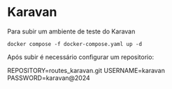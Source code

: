 # Karavan

Para subir um ambiente de teste do Karavan

```
docker compose -f docker-compose.yaml up -d
```

Após subir é necessário configurar um repositorio:

REPOSITORY=routes_karavan.git
USERNAME=karavan
PASSWORD=karavan@2024